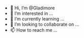 - 👋 Hi, I’m @Gladimore
- 👀 I’m interested in ...
- 🌱 I’m currently learning ...
- 💞️ I’m looking to collaborate on ...
- 📫 How to reach me ...

<!---
Gladimore/Gladimore is a ✨ special ✨ repository because its `README.md` (this file) appears on your GitHub profile.
You can click the Preview link to take a look at your changes.
--->
